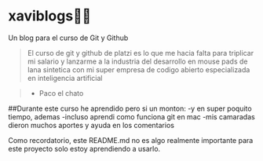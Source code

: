 # xaviblogs🤠💙
Un blog para el curso de Git y Github

>El curso de git y github de platzi es lo que me hacia falta para triplicar mi salario y lanzarme a la industria del desarrollo en mouse pads de lana sintetica con mi super empresa de codigo abierto especializada en inteligencia artificial

> - Paco el chato

##Durante este curso he aprendido pero si un monton:
-y en super poquito tiempo, ademas
-incluso aprendi como funciona git en mac
-mis camaradas dieron muchos aportes y ayuda en los comentarios

Como recordatorio, este README.md no es algo realmente importante para este proyecto solo estoy aprendiendo a usarlo.